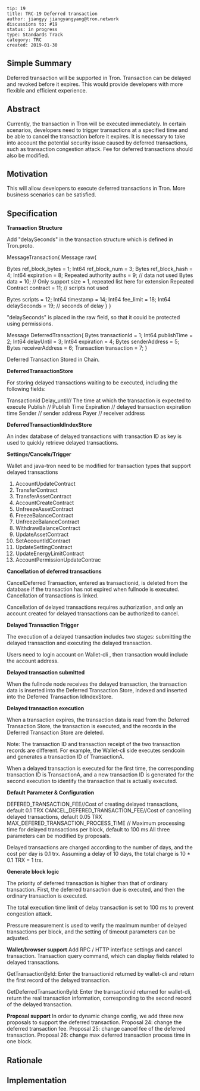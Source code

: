 ```
tip: 19
title: TRC-19 Deferred transaction
author: jiangyy jiangyangyang@tron.network
discussions to: #19
status: in progress
type: Standards Track
category: TRC
created: 2019-01-30
``` 

## Simple Summary

Deferred transaction will be supported in Tron. Transaction can be delayed and revoked before it expires. This would provide developers with more flexible and efficient experience.


## Abstract

Currently, the transaction in Tron will be executed immediately. In certain scenarios, developers need to trigger transactions at a specified time and be able to cancel the transaction before it expires. It is necessary to take into account the potential security issue caused by deferred transactions, such as transaction congestion attack. Fee for deferred transactions should also be modified.

## Motivation

This will allow developers to execute deferred transactions in Tron. More business scenarios can be satisfied.

## Specification

**Transaction Structure**

Add "delaySeconds" in the transaction structure which is defined in Tron.proto.

MessageTransaction{
Message raw{

Bytes ref_block_bytes = 1;
Int64 ref_block_num = 3;
Bytes ref_block_hash = 4;
Int64 expiration = 8;
Repeated authority auths = 9;
// data not used
Bytes data = 10;
// Only support size = 1, repeated list here for extension
Repeated Contract contract = 11;
// scripts not used

Bytes scripts = 12;
Int64 timestamp = 14;
Int64 fee_limit = 18;
Int64 delaySeconds = 19; // seconds of delay
}
}

"delaySeconds" is placed in the raw field, so that it could be protected using permissions.

Message DeferredTransaction{
Bytes transactionId = 1;
Int64 publishTime = 2;
Int64 delayUntil = 3;
Int64 expiration = 4;
Bytes senderAddress = 5;
Bytes receiverAddress = 6;
Transaction transaction = 7;
}

Deferred Transaction Stored in Chain.

**DeferredTransactionStore**

For storing delayed transactions waiting to be executed, including the following fields:

Transactionid
Delay_until// The time at which the transaction is expected to execute
Publish // Publish Time
Expiration // delayed transaction expiration time
Sender // sender address
Payer // receiver address

**DeferredTransactionIdIndexStore**

An index database of delayed transactions with transaction ID as key is used to quickly retrieve delayed transactions.

**Settings/Cancels/Trigger**

Wallet and java-tron need to be modified for transaction types that support delayed transactions

1. AccountUpdateContract
2. TransferContract
3. TransferAssetContract
4. AccountCreateContract
5. UnfreezeAssetContract
6. FreezeBalanceContract
7. UnfreezeBalanceContract
8. WithdrawBalanceContract
9. UpdateAssetContract
10. SetAccountIdContract
11. UpdateSettingContract
12. UpdateEnergyLimitContract
13. AccountPermissionUpdateContrac

**Cancellation of deferred transactions**

CancelDeferred Transaction, entered as transactionid, is deleted from the database if the transaction has not expired when fullnode is executed. Cancellation of transactions is linked.

Cancellation of delayed transactions requires authorization, and only an account created for delayed transactions can be authorized to cancel.

**Delayed Transaction Trigger**

The execution of a delayed transaction includes two stages: submitting the delayed transaction and executing the delayed transaction.

Users need to login account on Wallet-cli , then transaction would include the account address.

**Delayed transaction submitted**

When the fullnode node receives the delayed transaction, the transaction data is inserted into the Deferred Transaction Store, indexed and inserted into the Deferred Transaction IdIndexStore.

**Delayed transaction execution**

When a transaction expires, the transaction data is read from the Deferred Transaction Store, the transaction is executed, and the records in the Deferred Transaction Store are deleted.

Note: The transaction ID and transaction receipt of the two transaction records are different. For example, the Wallet-cli side executes sendcoin and generates a transaction ID of TransactionA.

When a delayed transaction is executed for the first time, the corresponding transaction ID is TransactionA, and a new transaction ID is generated for the second execution to identify the transaction that is actually executed.

**Default Parameter & Configuration**

DEFERED_TRANSACTION_FEE//Cost of creating delayed transactions, default 0.1 TRX
CANCEL_DEFERED_TRANSACTION_FEE//Cost of cancelling delayed transactions, default 0.05 TRX
MAX_DEFERED_TRANSACTION_PROCESS_TIME // Maximum processing time for delayed transactions per block, default to 100 ms
All three parameters can be modified by proposals.

Delayed transactions are charged according to the number of days, and the cost per day is 0.1 trx. Assuming a delay of 10 days, the total charge is 10 * 0.1 TRX = 1 trx.

**Generate block logic**

The priority of deferred transaction is higher than that of ordinary transaction. First, the deferred transaction due is executed, and then the ordinary transaction is executed.

The total execution time limit of delay transaction is set to 100 ms to prevent congestion attack.

Pressure measurement is used to verify the maximum number of delayed transactions per block, and the setting of timeout parameters can be adjusted.

**Wallet/browser support**
Add RPC / HTTP interface settings and cancel transaction.
Transaction query command, which can display fields related to delayed transactions.

GetTransactionById: Enter the transactionid returned by wallet-cli and return the first record of the delayed transaction.

GetDeferredTransactionById: Enter the transactionid returned for wallet-cli, return the real transaction information, corresponding to the second record of the delayed transaction.

**Proposal support**
In order to dynamic change config, we add three new proposals to support the deferred transaction.
Proposal 24: change the deferred transaction fee.
Proposal 25: change cancel fee of the deferred transaction.
Proposal 26: change max deferred transaction process time in one block.


## Rationale


## Implementation


